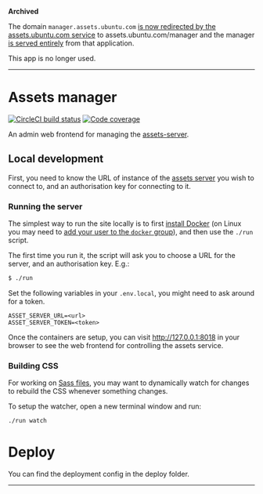 **Archived**

The domain `manager.assets.ubuntu.com` [is now redirected by the assets.ubuntu.com service](https://github.com/canonical/assets.ubuntu.com/blob/main/konf/site.yaml#L58) to assets.ubuntu.com/manager and the manager [is served entirely](https://github.com/canonical/assets.ubuntu.com/blob/main/webapp/routes.py#L36) from that application.

This app is no longer used.

---

# Assets manager
[![CircleCI build status](https://circleci.com/gh/canonical-web-and-design/manager.assets.ubuntu.com.svg?style=shield)](https://circleci.com/gh/canonical-web-and-design/manager.assets.ubuntu.com) [![Code coverage](https://codecov.io/gh/canonical-web-and-design/manager.assets.ubuntu.com/branch/main/graph/badge.svg)](https://codecov.io/gh/canonical-web-and-design/manager.assets.ubuntu.com)

An admin web frontend for managing the [assets-server](https://github.com/canonical-websites/assets.ubuntu.com).

## Local development

First, you need to know the URL of instance of the [assets server](https://github.com/canonical-websites/assets.ubuntu.com) you wish to connect to, and an authorisation key for connecting to it.

### Running the server

The simplest way to run the site locally is to first [install Docker](https://docs.docker.com/engine/installation/) (on Linux you may need to [add your user to the `docker` group](https://docs.docker.com/engine/installation/linux/linux-postinstall/)), and then use the `./run` script.

The first time you run it, the script will ask you to choose a URL for the server, and an authorisation key. E.g.:

``` bash
$ ./run
```

Set the following variables in your `.env.local`, you might need to ask around for a token.
```
ASSET_SERVER_URL=<url>
ASSET_SERVER_TOKEN=<token>
```
Once the containers are setup, you can visit <http://127.0.0.1:8018> in your browser to see the web frontend for controlling the assets service.

### Building CSS

For working on [Sass files](_sass), you may want to dynamically watch for changes to rebuild the CSS whenever something changes.

To setup the watcher, open a new terminal window and run:

``` bash
./run watch
```

# Deploy
You can find the deployment config in the deploy folder.

---
